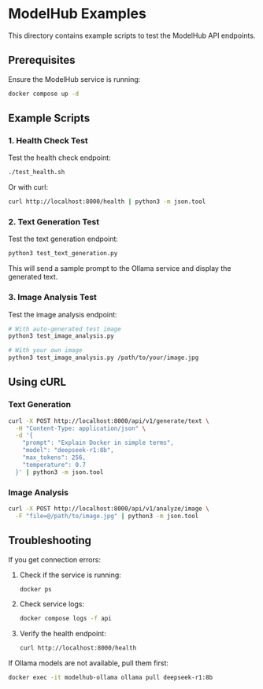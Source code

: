 # ModelHub Examples

This directory contains example scripts to test the ModelHub API endpoints.

## Prerequisites

Ensure the ModelHub service is running:

```bash
docker compose up -d
```

## Example Scripts

### 1. Health Check Test

Test the health check endpoint:

```bash
./test_health.sh
```

Or with curl:

```bash
curl http://localhost:8000/health | python3 -m json.tool
```

### 2. Text Generation Test

Test the text generation endpoint:

```bash
python3 test_text_generation.py
```

This will send a sample prompt to the Ollama service and display the generated text.

### 3. Image Analysis Test

Test the image analysis endpoint:

```bash
# With auto-generated test image
python3 test_image_analysis.py

# With your own image
python3 test_image_analysis.py /path/to/your/image.jpg
```

## Using cURL

### Text Generation

```bash
curl -X POST http://localhost:8000/api/v1/generate/text \
  -H "Content-Type: application/json" \
  -d '{
    "prompt": "Explain Docker in simple terms",
    "model": "deepseek-r1:8b",
    "max_tokens": 256,
    "temperature": 0.7
  }' | python3 -m json.tool
```

### Image Analysis

```bash
curl -X POST http://localhost:8000/api/v1/analyze/image \
  -F "file=@/path/to/image.jpg" | python3 -m json.tool
```

## Troubleshooting

If you get connection errors:

1. Check if the service is running:
   ```bash
   docker ps
   ```

2. Check service logs:
   ```bash
   docker compose logs -f api
   ```

3. Verify the health endpoint:
   ```bash
   curl http://localhost:8000/health
   ```

If Ollama models are not available, pull them first:

```bash
docker exec -it modelhub-ollama ollama pull deepseek-r1:8b
```
